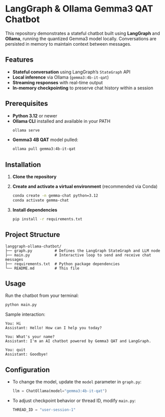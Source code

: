 # LangGraph & Ollama Gemma3 QAT Chatbot

This repository demonstrates a stateful chatbot built using **LangGraph** and **Ollama**, running the quantized Gemma3 model locally. Conversations are persisted in memory to maintain context between messages.

## Features

- **Stateful conversation** using LangGraph’s `StateGraph` API
- **Local inference** via Ollama (`gemma3:4b-it-qat`)
- **Streaming responses** with real-time output
- **In-memory checkpointing** to preserve chat history within a session

## Prerequisites

- **Python 3.12** or newer
- **Ollama CLI** installed and available in your PATH  
  ```bash
  ollama serve
  ```
- **Gemma3 4B QAT** model pulled:
  ```bash
  ollama pull gemma3:4b-it-qat
  ```

## Installation

1. **Clone the repository**  


2. **Create and activate a virtual environment** (recommended via Conda)  
   ```bash
   conda create -n gemma-chat python=3.12
   conda activate gemma-chat
   ```

3. **Install dependencies**  
   ```bash
   pip install -r requirements.txt
   ```

## Project Structure

```text
langgraph-ollama-chatbot/
├── graph.py          # Defines the LangGraph StateGraph and LLM node
├── main.py           # Interactive loop to send and receive chat messages
├── requirements.txt  # Python package dependencies
└── README.md         # This file
```

## Usage

Run the chatbot from your terminal:
```bash
python main.py
```

Sample interaction:
```
You: Hi
Assistant: Hello! How can I help you today?

You: What's your name?
Assistant: I'm an AI chatbot powered by Gemma3 QAT and LangGraph.

You: quit
Assistant: Goodbye!
```

## Configuration

- To change the model, update the `model` parameter in `graph.py`:
  ```python
  llm = ChatOllama(model="gemma3:4b-it-qat")
  ```

- To adjust checkpoint behavior or thread ID, modify `main.py`:
  ```python
  THREAD_ID = "user-session-1"
  ```
